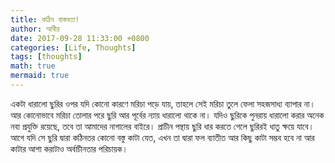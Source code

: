 ```yaml
---
title: কঠিন বাস্তবতা!
author: আবীর
date: 2017-09-28 11:33:00 +0800
categories: [Life, Thoughts]
tags: [thoughts]
math: true
mermaid: true
---
```


<p>
একটা ধারালো ছুরির ওপর যদি কোনো কারণে মরিচা পড়ে যায়, তাহলে সেই মরিচা তুলে ফেলা সহজসাধ্য ব্যাপার না। আর কোনোভাবে মরিচা তোলার পরে ছুরি আর পূর্বের ন্যায় ধারালো থাকে না। যদিও ছুরিকে পুনরায় ধারালো করার অনেক নব্য প্রযুক্তি রয়েছে, তবে তা আমাদের নাগালের বাইরে। প্রাচীন পন্থায় ছুরি ধার করতে গেলে ছুরিরই ধাতু ক্ষয়ে যাবে। আগে যদি সে ছুরি দ্বারা কঠিনতর কোনো বস্তু কাটা যেত, এখন তা দ্বারা ফল ব্যাতীত আর কিছু কাটা সম্ভব হবে না আর কাটার আশা করাটাও অর্বাচীনতার পরিচায়ক।
</p>